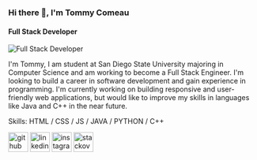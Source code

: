 ### Hi there 👋, I'm Tommy Comeau
#### Full Stack Developer
![Full Stack Developer](https://brand.sdsu.edu/_images/_design-templates/1500x500-social-cover-1.jpg)

I'm Tommy, I am student at San Diego State University majoring in Computer Science and am working to become a Full Stack Engineer. I'm looking to build a career in software development and gain experience in programming. I'm currently working on building responsive and user-friendly web applications, but would like to improve my skills in languages like Java and C++ in the near future.

Skills: HTML / CSS / JS / JAVA / PYTHON / C++



[<img src='https://cdn.jsdelivr.net/npm/simple-icons@3.0.1/icons/github.svg' alt='github' height='40'>](https://github.com/tommycomeau3)  [<img src='https://cdn.jsdelivr.net/npm/simple-icons@3.0.1/icons/linkedin.svg' alt='linkedin' height='40'>](https://www.linkedin.com/in/thomas-comeau-5aa007275/)  [<img src='https://cdn.jsdelivr.net/npm/simple-icons@3.0.1/icons/instagram.svg' alt='instagram' height='40'>](https://www.instagram.com/tommy_comeau/)  [<img src='https://cdn.jsdelivr.net/npm/simple-icons@3.0.1/icons/stackoverflow.svg' alt='stackoverflow' height='40'>](https://stackoverflow.com/users/22674241)

